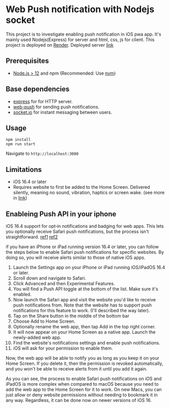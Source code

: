 # Web Push notification with Nodejs socket
This project is to investigate enabling push notification in iOS pwa app.
It's mainly used Nodejs(Express) for server and html, css, js for client.
This project is deployed on [Render](https://render.com/docs). Deployed server [link](https://noti-socket-node.onrender.com/)


## Prerequisites
- [Node.js > 12](https://nodejs.org) and npm (Recommended: Use [nvm](https://github.com/nvm-sh/nvm))


## Base dependencies
- [express](https://www.npmjs.com/package/express) for for HTTP server.
- [web-push](https://www.npmjs.com/package/web-push) for sending push notifications.
- [socket.io](https://www.npmjs.com/package/socket.io) for instant messaging between users.


## Usage

```
npm install
npm run start
```
Navigate to `http://localhost:3000`


## Limitations
- iOS 16.4 or later 
- Requires website to first be added to the Home Screen. Delivered silently, meaning no sound, vibration, haptics or screen wake.
(see more in [link](https://caniuse.com/push-api))


## Enableing Push API in your iphone
iOS 16.4 support for opt‑in notifications and badging for web apps. This lets you optionally receive Safari push notifications, but the process isn't straightforward. [ref1](https://www.apple.com/ios/ios-16/features/) [ref2](https://developer.apple.com/documentation/usernotifications/sending_web_push_notifications_in_web_apps_safari_and_other_browsers)

if you have an iPhone or iPad running version 16.4 or later, you can follow the steps below to enable Safari push notifications for specific websites. By doing so, you will receive alerts similar to those of native iOS apps.
1. Launch the Settings app on your iPhone or iPad running iOS/iPadOS 16.4 or later.
2. Scroll down and navigate to Safari.
3. Click Advanced and then Experimental Features.
4. You will find a Push API toggle at the bottom of the list. Make sure it's enabled.
5. Now launch the Safari app and visit the website you'd like to receive push notifications from. Note that the website has to support push notifications for this feature to work. (I'll described the way later).
6. Tap on the Share button in the middle of the bottom bar
7. Choose Add to Home Screen.
8. Optionally rename the web app, then tap Add in the top right corner.
9. It will now appear on your Home Screen as a native app. Launch the newly-added web app.
10. Find the website's notifications settings and enable push notifications.
11. iOS will ask for your permission to enable them.

Now, the web app will be able to notify you as long as you keep it on your Home Screen. If you delete it, then the permission is revoked automatically, and you won't be able to receive alerts from it until you add it again.

As you can see, the process to enable Safari push notifications on iOS and iPadOS is more complex when compared to macOS because you need to add the web app to the Home Screen for it to work. On new Macs, you can just allow or deny website permissions without needing to bookmark it in any way. Regardless, it can be done now on newer versions of iOS 16.


